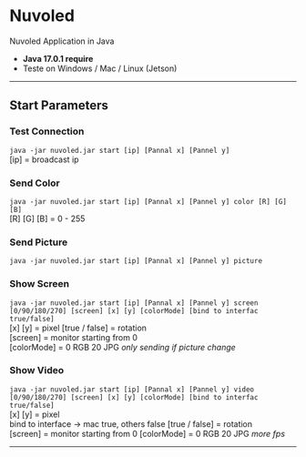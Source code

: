 # Nuvoled #
Nuvoled Application in Java  
 - **Java 17.0.1 require**
 - Teste on Windows / Mac / Linux (Jetson)
***
## Start Parameters ##
### Test Connection ###
`java -jar nuvoled.jar start [ip] [Pannal x] [Pannel y]`  
[ip] = broadcast ip
### Send Color ###
`java -jar nuvoled.jar start [ip] [Pannal x] [Pannel y] color [R] [G] [B] `  
[R] [G] [B] = 0 - 255
### Send Picture ###
`java -jar nuvoled.jar start [ip] [Pannal x] [Pannel y] picture`
### Show Screen ###
`java -jar nuvoled.jar start [ip] [Pannal x] [Pannel y] screen [0/90/180/270] [screen] [x] [y] [colorMode] [bind to interfac true/false]`  
[x] [y] = pixel
[true / false] = rotation  
[screen] = monitor starting from 0  
[colorMode] = 0 RGB 20 JPG
_only sending if picture change_
### Show Video ###
`java -jar nuvoled.jar start [ip] [Pannal x] [Pannel y] video [0/90/180/270] [screen] [x] [y] [colorMode] [bind to interfac true/false]`  
[x] [y] = pixel  
bind to interface -> mac true, others false
[true / false] = rotation  
[screen] = monitor starting from 0
[colorMode] = 0 RGB 20 JPG
_more fps_
***
    